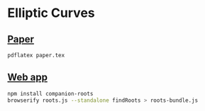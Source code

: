 Elliptic Curves
===============

[Paper]
-------

```sh
pdflatex paper.tex
```

[Web app]
---------

```sh
npm install companion-roots
browserify roots.js --standalone findRoots > roots-bundle.js
```

[paper]: https://samestep.github.io/elliptic-curves/paper.pdf
[web app]: https://samestep.github.io/elliptic-curves/
